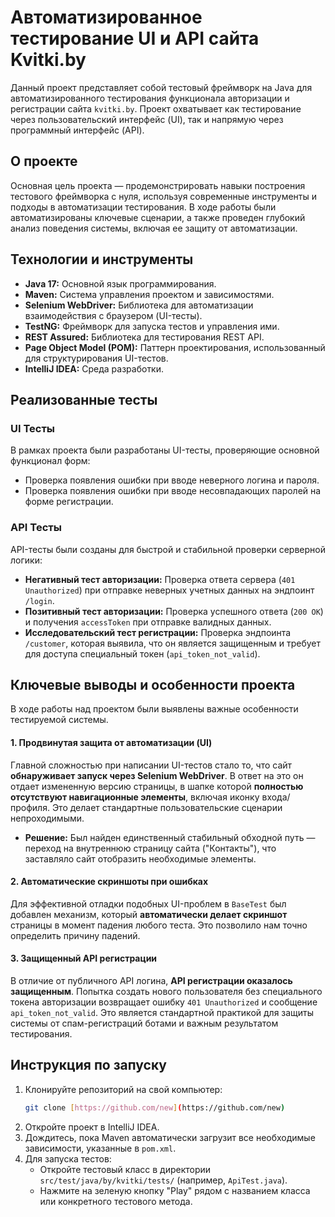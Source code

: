 # Автоматизированное тестирование UI и API сайта Kvitki.by

Данный проект представляет собой тестовый фреймворк на Java для автоматизированного тестирования функционала авторизации и регистрации сайта `kvitki.by`. Проект охватывает как тестирование через пользовательский интерфейс (UI), так и напрямую через программный интерфейс (API).

## О проекте

Основная цель проекта — продемонстрировать навыки построения тестового фреймворка с нуля, используя современные инструменты и подходы в автоматизации тестирования. В ходе работы были автоматизированы ключевые сценарии, а также проведен глубокий анализ поведения системы, включая ее защиту от автоматизации.

## Технологии и инструменты

* **Java 17:** Основной язык программирования.
* **Maven:** Система управления проектом и зависимостями.
* **Selenium WebDriver:** Библиотека для автоматизации взаимодействия с браузером (UI-тесты).
* **TestNG:** Фреймворк для запуска тестов и управления ими.
* **REST Assured:** Библиотека для тестирования REST API.
* **Page Object Model (POM):** Паттерн проектирования, использованный для структурирования UI-тестов.
* **IntelliJ IDEA:** Среда разработки.

## Реализованные тесты

### UI Тесты
В рамках проекта были разработаны UI-тесты, проверяющие основной функционал форм:
* Проверка появления ошибки при вводе неверного логина и пароля.
* Проверка появления ошибки при вводе несовпадающих паролей на форме регистрации.

### API Тесты
API-тесты были созданы для быстрой и стабильной проверки серверной логики:
* **Негативный тест авторизации:** Проверка ответа сервера (`401 Unauthorized`) при отправке неверных учетных данных на эндпоинт `/login`.
* **Позитивный тест авторизации:** Проверка успешного ответа (`200 OK`) и получения `accessToken` при отправке валидных данных.
* **Исследовательский тест регистрации:** Проверка эндпоинта `/customer`, которая выявила, что он является защищенным и требует для доступа специальный токен (`api_token_not_valid`).

## Ключевые выводы и особенности проекта

В ходе работы над проектом были выявлены важные особенности тестируемой системы.

#### 1. Продвинутая защита от автоматизации (UI)
Главной сложностью при написании UI-тестов стало то, что сайт **обнаруживает запуск через Selenium WebDriver**. В ответ на это он отдает измененную версию страницы, в шапке которой **полностью отсутствуют навигационные элементы**, включая иконку входа/профиля. Это делает стандартные пользовательские сценарии непроходимыми.
* **Решение:** Был найден единственный стабильный обходной путь — переход на внутреннюю страницу сайта ("Контакты"), что заставляло сайт отобразить необходимые элементы.

#### 2. Автоматические скриншоты при ошибках
Для эффективной отладки подобных UI-проблем в `BaseTest` был добавлен механизм, который **автоматически делает скриншот** страницы в момент падения любого теста. Это позволило нам точно определить причину падений.

#### 3. Защищенный API регистрации
В отличие от публичного API логина, **API регистрации оказалось защищенным**. Попытка создать нового пользователя без специального токена авторизации возвращает ошибку `401 Unauthorized` и сообщение `api_token_not_valid`. Это является стандартной практикой для защиты системы от спам-регистраций ботами и важным результатом тестирования.

## Инструкция по запуску

1.  Клонируйте репозиторий на свой компьютер:
    ```bash
    git clone [https://github.com/new](https://github.com/new)
    ```
2.  Откройте проект в IntelliJ IDEA.
3.  Дождитесь, пока Maven автоматически загрузит все необходимые зависимости, указанные в `pom.xml`.
4.  Для запуска тестов:
    * Откройте тестовый класс в директории `src/test/java/by/kvitki/tests/` (например, `ApiTest.java`).
    * Нажмите на зеленую кнопку "Play" рядом с названием класса или конкретного тестового метода.
